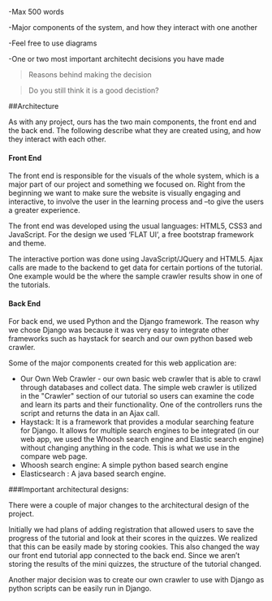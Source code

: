 -Max 500 words

-Major components of the system, and how they interact with one another

-Feel free to use diagrams

-One or two most important architecht decisions you have made

>Reasons behind making the decision

>Do you still think it is a good decistion?

##Architecture 
    
As with any project, ours has the two main components, the front end and the back end. The following describe what they are created using, and how they interact with each other.

#### Front End

The front end is responsible for the visuals of the whole system, which is a major part of our project and something we focused on. Right from the beginning we want to make sure the website is visually engaging and interactive, to involve the user in the learning process and –to give the users a greater experience.

The front end was developed using the usual languages: HTML5, CSS3 and JavaScript. For the design we used ‘FLAT UI’, a free bootstrap framework and theme.

The interactive portion was done using JavaScript/JQuery and HTML5. Ajax calls are made to the backend to get data for certain portions of the tutorial. One example would be the where the sample crawler results show in one of the tutorials.


#### Back End 

For back end, we used Python and the Django framework. The reason why we chose Django was because it was very easy to integrate other frameworks such as haystack for search and our own python based web crawler.

 Some of the major components created for this web application are:
 
*	Our Own Web Crawler - our own basic web crawler that is able to crawl through databases and collect data. The simple web crawler is utilized in the "Crawler" section of our tutorial so users can examine the code and learn its parts and their functionality. One of the controllers runs the script and returns the data in an Ajax call.
*	Haystack: It is a framework that provides a modular searching feature for Django. It allows for multiple search engines to be integrated (in our web app, we used the Whoosh search engine and Elastic search engine) without changing anything in the code. This is what we use in the compare web page.
*	Whoosh search engine: A simple python based search engine
*	Elasticsearch : A java based search engine.

###Important architectural designs:

There were a couple of major changes to the architectural design of the project.

Initially we had plans of adding registration that allowed users to save the progress of the tutorial and look at their scores in the quizzes. We realized that this can be easily made by storing cookies. This also changed the way our front end tutorial app connected to the back end. Since we aren’t storing the results of the mini quizzes, the structure of the tutorial changed.

Another major decision was to create our own crawler to use with Django as python scripts can be easily run in Django.
